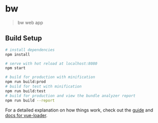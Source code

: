 # bw

> bw web app

## Build Setup

``` bash
# install dependencies
npm install

# serve with hot reload at localhost:8080
npm start

# build for production with minification
npm run build:prod
# build for test with minification
npm run build:test
# build for production and view the bundle analyzer report
npm run build --report
```

For a detailed explanation on how things work, check out the [guide](http://vuejs-templates.github.io/webpack/) and [docs for vue-loader](http://vuejs.github.io/vue-loader).
